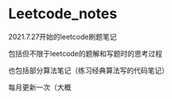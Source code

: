 # Leetcode_notes
2021.7.27开始的leetcode刷题笔记

包括但不限于leetcode的题解和写题时的思考过程

也包括部分算法笔记（练习经典算法写的代码笔记）

每月更新一次（大概
